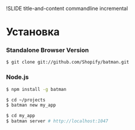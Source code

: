 !SLIDE title-and-content commandline incremental

# Установка

### Standalone Browser Version

```bash
$ git clone git://github.com/Shopify/batman.git
```

### Node.js

```bash
$ npm install -g batman
```

```bash
$ cd ~/projects
$ batman new my_app
```

```bash
$ cd my_app
$ batman server # http://localhost:1047
```

